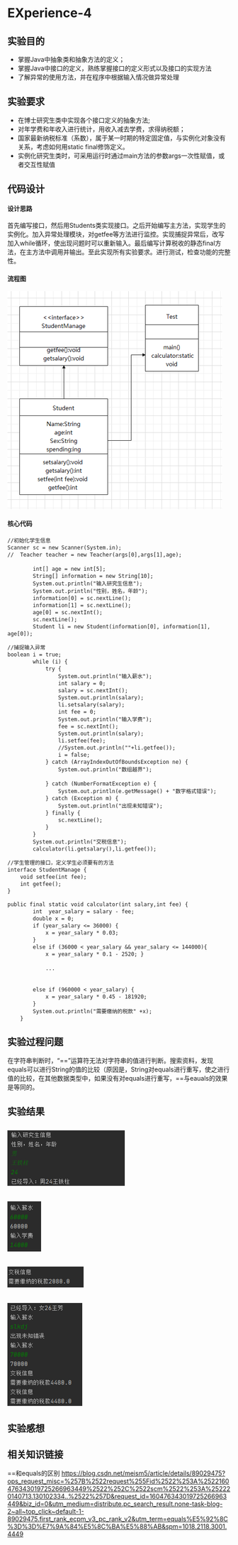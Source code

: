 # EXperience-4
## 实验目的
* 掌握Java中抽象类和抽象方法的定义； 
* 掌握Java中接口的定义，熟练掌握接口的定义形式以及接口的实现方法
* 了解异常的使用方法，并在程序中根据输入情况做异常处理
## 实验要求
* 在博士研究生类中实现各个接口定义的抽象方法;
* 对年学费和年收入进行统计，用收入减去学费，求得纳税额；
* 国家最新纳税标准（系数），属于某一时期的特定固定值，与实例化对象没有关系，考虑如何用static  final修饰定义。
* 实例化研究生类时，可采用运行时通过main方法的参数args一次性赋值，或者交互性赋值
## 代码设计
#### 设计思路
   首先编写接口，然后用Students类实现接口。之后开始编写主方法，实现学生的实例化。加入异常处理模块，对getfee等方法进行监控。实现捕捉异常后，改写加入while循环，使出现问题时可以重新输入。最后编写计算税收的静态final方法，在主方法中调用并输出。至此实现所有实验要求。进行测试，检查功能的完整性。
#### 流程图
![流程图](5.png)
#### 核心代码
```
//初始化学生信息
Scanner sc = new Scanner(System.in);
//	Teacher teacher = new Teacher(args[0],args[1],age);

		int[] age = new int[5];
		String[] information = new String[10];
		System.out.println("输入研究生信息");
		System.out.println("性别，姓名，年龄");
		information[0] = sc.nextLine();
		information[1] = sc.nextLine();
		age[0] = sc.nextInt();
		sc.nextLine();
		Student li = new Student(information[0], information[1], age[0]);
```
```
//捕捉输入异常
boolean i = true;
		while (i) {
			try {
				System.out.println("输入薪水");
				int salary = 0;
				salary = sc.nextInt();
				System.out.println(salary);
				li.setsalary(salary);
				int fee = 0;
				System.out.println("输入学费");
				fee = sc.nextInt();
				System.out.println(salary);
				li.setfee(fee);
				//System.out.println(""+li.getfee());
				i = false;
			} catch (ArrayIndexOutOfBoundsException ne) {
				System.out.println("数组越界");

			} catch (NumberFormatException e) {
				System.out.println(e.getMessage() + "数字格式错误");
			} catch (Exception m) {
				System.out.println("出现未知错误");
			} finally {
				sc.nextLine();
			}
		}
		System.out.println("交税信息");
		calculator(li.getsalary(),li.getfee());
```
```
//学生管理的接口，定义学生必须要有的方法
interface StudentManage {
    void setfee(int fee);
    int getfee();
}
```
```
public final static void calculator(int salary,int fee) {
		int  year_salary = salary - fee;
		double x = 0;
		if (year_salary <= 36000) {
			x = year_salary * 0.03;
		}
		else if (36000 < year_salary && year_salary <= 144000){
			x = year_salary * 0.1 - 2520; }
               
	        ...
	
	
		else if (960000 < year_salary) {
			x = year_salary * 0.45 - 181920;
		}
		System.out.println("需要缴纳的税款" +x);
	}
```

## 实验过程问题
   在字符串判断时，“==”运算符无法对字符串的值进行判断。搜索资料，发现equals可以进行String的值的比较（原因是，String对equals进行重写，使之进行值的比较，在其他数据类型中，如果没有对equals进行重写，==与eauals的效果是等同的。
## 实验结果
![实验结果截图](1.png)
---
![实验结果截图](2.png)
---
![实验结果截图](3.png)
---
![实验结果截图](4.png)
---
## 实验感想

## 相关知识链接
==和equals的区别
https://blog.csdn.net/meism5/article/details/89029475?ops_request_misc=%257B%2522request%255Fid%2522%253A%2522160476343019725266963449%2522%252C%2522scm%2522%253A%252220140713.130102334..%2522%257D&request_id=160476343019725266963449&biz_id=0&utm_medium=distribute.pc_search_result.none-task-blog-2~all~top_click~default-1-89029475.first_rank_ecpm_v3_pc_rank_v2&utm_term=equals%E5%92%8C%3D%3D%E7%9A%84%E5%8C%BA%E5%88%AB&spm=1018.2118.3001.4449
